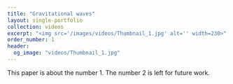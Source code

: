 ```yaml
---
title: "Gravitational waves"
layout: single-portfolio
collection: videos
excerpt: "<img src='/images/videos/Thumbnail_1.jpg' alt='' width=230>"
order_number: 1
header: 
  og_image: "videos/Thumbnail_1.jpg"
---
```


This paper is about the number 1. The number 2 is left for future work.